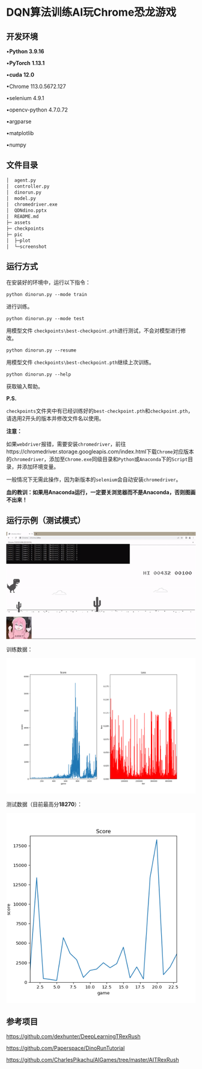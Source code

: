 # DQN算法训练AI玩Chrome恐龙游戏

## 开发环境

•**Python 3.9.16**

•**PyTorch** **1.13.1**

•**cuda** **12.0**

•Chrome 113.0.5672.127

•selenium 4.9.1

•opencv-python 4.7.0.72

•argparse

•matplotlib

•numpy

## 文件目录

```
│  agent.py
│  controller.py
│  dinorun.py
│  model.py
│  chromedriver.exe
│  QDNdino.pptx
│  README.md
├─ assets
├─ checkpoints
├─ pic
│  ├─plot
│  └─screenshot
```

## 运行方式

在安装好的环境中，运行以下指令：

```
python dinorun.py --mode train
```

进行训练。

```
python dinorun.py --mode test
```

用模型文件 `checkpoints\best-checkpoint.pth`进行测试，不会对模型进行修改。

```
python dinorun.py --resume
```

用模型文件 `checkpoints\best-checkpoint.pth`继续上次训练。

```
python dinorun.py --help
```

获取输入帮助。

**P.S.**

`checkpoints`文件夹中有已经训练好的`best-checkpoint.pth`和`checkpoint.pth`，请选用2开头的版本并修改文件名以使用。

**注意：**

如果`webdriver`报错，需要安装`chromedriver`，前往https://chromedriver.storage.googleapis.com/index.html下载`Chrome`对应版本的`chromedriver`，添加至`Chrome.exe`同级目录和`Python`或`Anaconda`下的`Script`目录，并添加环境变量。

一般情况下无需此操作，因为新版本的`selenium`会自动安装`chromedriver`。

**血的教训：如果用Anaconda运行，一定要关浏览器而不是Anaconda，否则图画不出来！**

## 运行示例（测试模式）

![](./assets/demo.gif)

训练数据：

![](./assets/train-1685324758.1754525.png)

测试数据（目前最高分**18270**）：

![](./assets/test-1685292475.673859.png)

## 参考项目

https://github.com/dexhunter/DeepLearningTRexRush

https://github.com/Paperspace/DinoRunTutorial

https://github.com/CharlesPikachu/AIGames/tree/master/AITRexRush
